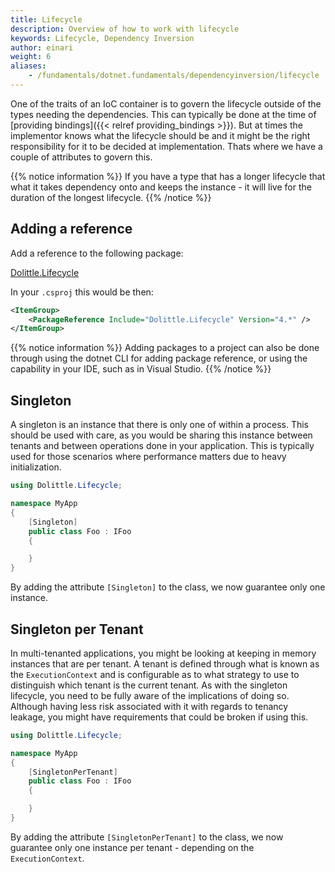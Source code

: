 ```yaml
---
title: Lifecycle
description: Overview of how to work with lifecycle
keywords: Lifecycle, Dependency Inversion
author: einari
weight: 6
aliases: 
    - /fundamentals/dotnet.fundamentals/dependencyinversion/lifecycle
---
```

One of the traits of an IoC container is to govern the lifecycle outside of
the types needing the dependencies. This can typically be done at the
time of [providing bindings]({{< relref providing_bindings >}}). But at times
the implementor knows what the lifecycle should be and it might be the right
responsibility for it to be decided at implementation. Thats where we have
a couple of attributes to govern this.

{{% notice information %}}
If you have a type that has a longer lifecycle that what it takes dependency
onto and keeps the instance - it will live for the duration of the longest
lifecycle.
{{% /notice %}}

## Adding a reference

Add a reference to the following package:

[Dolittle.Lifecycle](https://www.nuget.org/packages/Dolittle.Lifecycle/)

In your `.csproj` this would be then:

```xml
<ItemGroup>
    <PackageReference Include="Dolittle.Lifecycle" Version="4.*" />
</ItemGroup>
```

{{% notice information %}}
Adding packages to a project can also be done through using the dotnet CLI for adding package reference,
or using the capability in your IDE, such as in Visual Studio.
{{% /notice %}}

## Singleton

A singleton is an instance that there is only one of within a process. This
should be used with care, as you would be sharing this instance between tenants
and between operations done in your application. This is typically used for those
scenarios where performance matters due to heavy initialization.

```csharp
using Dolittle.Lifecycle;

namespace MyApp
{
    [Singleton]
    public class Foo : IFoo
    {

    }
}
```

By adding the attribute `[Singleton]` to the class, we now guarantee only one instance.

## Singleton per Tenant

In multi-tenanted applications, you might be looking at keeping in memory instances that
are per tenant. A tenant is defined through what is known as the `ExecutionContext` and
is configurable as to what strategy to use to distinguish which tenant is the current
tenant. As with the singleton lifecycle, you need to be fully aware of the implications
of doing so. Although having less risk associated with it with regards to tenancy leakage,
you might have requirements that could be broken if using this.

```csharp
using Dolittle.Lifecycle;

namespace MyApp
{
    [SingletonPerTenant]
    public class Foo : IFoo
    {

    }
}
```

By adding the attribute `[SingletonPerTenant]` to the class, we now guarantee only one instance
per tenant - depending on the `ExecutionContext`.